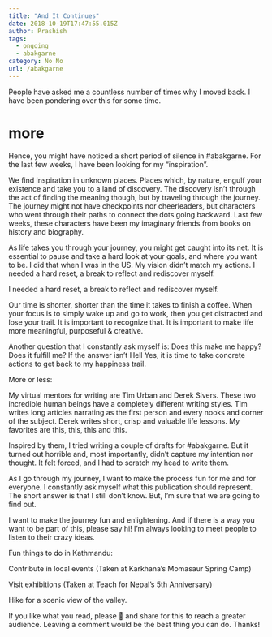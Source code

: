 ```yaml
---
title: "And It Continues"
date: 2018-10-19T17:47:55.015Z
author: Prashish
tags:
  - ongoing
  - abakgarne
category: No No
url: /abakgarne
---
```


People have asked me a countless number of times why I moved back. I have been pondering over this for some time.
# more 
Hence, you might have noticed a short period of silence in #abakgarne. For the last few weeks, I have been looking for my “inspiration”.

We find inspiration in unknown places. Places which, by nature, engulf your existence and take you to a land of discovery. The discovery isn’t through the act of finding the meaning though, but by traveling through the journey. The journey might not have checkpoints nor cheerleaders, but characters who went through their paths to connect the dots going backward. Last few weeks, these characters have been my imaginary friends from books on history and biography.

As life takes you through your journey, you might get caught into its net. It is essential to pause and take a hard look at your goals, and where you want to be. I did that when I was in the US. My vision didn’t match my actions. I needed a hard reset, a break to reflect and rediscover myself.

I needed a hard reset, a break to reflect and rediscover myself.

Our time is shorter, shorter than the time it takes to finish a coffee. When your focus is to simply wake up and go to work, then you get distracted and lose your trail. It is important to recognize that. It is important to make life more meaningful, purposeful & creative.

Another question that I constantly ask myself is: Does this make me happy? Does it fulfill me? If the answer isn’t Hell Yes, it is time to take concrete actions to get back to my happiness trail.

More or less:

My virtual mentors for writing are Tim Urban and Derek Sivers. These two incredible human beings have a completely different writing styles. Tim writes long articles narrating as the first person and every nooks and corner of the subject. Derek writes short, crisp and valuable life lessons. My favorites are this, this, this and this.

Inspired by them, I tried writing a couple of drafts for #abakgarne. But it turned out horrible and, most importantly, didn’t capture my intention nor thought. It felt forced, and I had to scratch my head to write them.

As I go through my journey, I want to make the process fun for me and for everyone. I constantly ask myself what this publication should represent. The short answer is that I still don’t know. But, I’m sure that we are going to find out.

I want to make the journey fun and enlightening. And if there is a way you want to be part of this, please say hi! I’m always looking to meet people to listen to their crazy ideas.

Fun things to do in Kathmandu:

Contribute in local events (Taken at Karkhana’s Momasaur Spring Camp)

Visit exhibitions (Taken at Teach for Nepal’s 5th Anniversary)

Hike for a scenic view of the valley.

If you like what you read, please 👏 and share for this to reach a greater audience. Leaving a comment would be the best thing you can do. Thanks!

